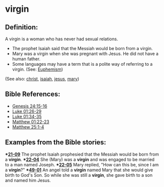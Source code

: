 # virgin #

## Definition: ##

A virgin is a woman who has never had sexual relations.

 * The prophet Isaiah said that the Messiah would be born from a virgin.
 * Mary was a virgin when she was pregnant with Jesus. He did not have a human father.
 * Some languages may have a term that is a polite way of referring to a virgin. (See: [Euphemism](https://git.door43.org/Door43/en-ta-translate-vol2/src/master/content/figs_euphemism.md))

(See also: [christ](../kt/christ.md), [isaiah](../other/isaiah.md), [jesus](../kt/jesus.md), [mary](../other/mary.md))

## Bible References: ##

* [Genesis 24:15-16](https://door43.org/en/bible/notes/gen/24/15)
* [Luke 01:26-29](https://door43.org/en/bible/notes/luk/01/26)
* [Luke 01:34-35](https://door43.org/en/bible/notes/luk/01/34)
* [Matthew 01:22-23](https://door43.org/en/bible/notes/mat/01/22)
* [Matthew 25:1-4](https://door43.org/en/bible/notes/mat/25/01)

## Examples from the Bible stories: ##

  __*[21-09](https://door43.org/en/obs/notes/frames/21-09)__ The prophet Isaiah prophesied that the Messiah would be born from a __virgin__.
  __*[22-04](https://door43.org/en/obs/notes/frames/22-04)__ She (Mary) was a __virgin__ and was engaged to be married to a man named Joseph.
  __*[22-05](https://door43.org/en/obs/notes/frames/22-05)__ Mary replied, "How can this be, since I am a __virgin__?"
  __*[49-01](https://door43.org/en/obs/notes/frames/49-01)__ An angel told a __virgin__ named Mary that she would give birth to God's Son. So while she was still a __virgin__, she gave birth to a son and named him Jesus.



